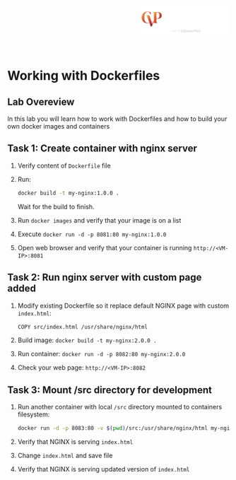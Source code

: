 <img src="../../../img/logo.png" alt="CVP logo" width="200" align="right">
<br><br>
<br><br>
<br><br>

# Working with Dockerfiles

## Lab Overeview

In this lab you will learn how to work with Dockerfiles and how to build your own docker images and containers

## Task 1: Create container with nginx server

1. Verify content of `Dockerfile` file
1. Run: 

    ```bash
    docker build -t my-nginx:1.0.0 .
    ```
    
    Wait for the build to finish.

1. Run `docker images` and verify that your image is on a list
1. Execute `docker run -d -p 8081:80 my-nginx:1.0.0`
1. Open web browser and verify that your container is running `http://<VM-IP>:8081`

## Task 2: Run nginx server with custom page added

1. Modify existing Dockerfile so it replace default NGINX page with custom `index.html`:

    ```bash
    COPY src/index.html /usr/share/nginx/html
    ```

1. Build image: `docker build -t my-nginx:2.0.0 .`
1. Run container: `docker run -d -p 8082:80 my-nginx:2.0.0`
1. Check your web page: `http://<VM-IP>:8082`

## Task 3: Mount /src directory for development

1. Run another container with local `/src` directory mounted to containers filesystem:

    ```bash
    docker run -d -p 8083:80 -v $(pwd)/src:/usr/share/nginx/html my-nginx:3.0.0
    ```

1. Verify that NGINX is serving `index.html`
1. Change `index.html` and save file
1. Verify that NGINX is serving updated version of `index.html`